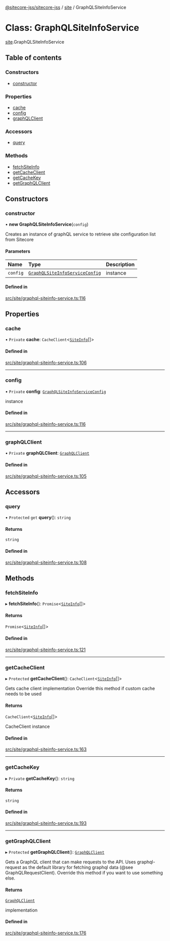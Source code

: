 [@sitecore-jss/sitecore-jss](../README.md) / [site](../modules/site.md) / GraphQLSiteInfoService

# Class: GraphQLSiteInfoService

[site](../modules/site.md).GraphQLSiteInfoService

## Table of contents

### Constructors

- [constructor](site.GraphQLSiteInfoService.md#constructor)

### Properties

- [cache](site.GraphQLSiteInfoService.md#cache)
- [config](site.GraphQLSiteInfoService.md#config)
- [graphQLClient](site.GraphQLSiteInfoService.md#graphqlclient)

### Accessors

- [query](site.GraphQLSiteInfoService.md#query)

### Methods

- [fetchSiteInfo](site.GraphQLSiteInfoService.md#fetchsiteinfo)
- [getCacheClient](site.GraphQLSiteInfoService.md#getcacheclient)
- [getCacheKey](site.GraphQLSiteInfoService.md#getcachekey)
- [getGraphQLClient](site.GraphQLSiteInfoService.md#getgraphqlclient)

## Constructors

### constructor

• **new GraphQLSiteInfoService**(`config`)

Creates an instance of graphQL service to retrieve site configuration list from Sitecore

#### Parameters

| Name | Type | Description |
| :------ | :------ | :------ |
| `config` | [`GraphQLSiteInfoServiceConfig`](../modules/site.md#graphqlsiteinfoserviceconfig) | instance |

#### Defined in

[src/site/graphql-siteinfo-service.ts:116](https://github.com/Sitecore/jss/blob/bcbe125c3/packages/sitecore-jss/src/site/graphql-siteinfo-service.ts#L116)

## Properties

### cache

• `Private` **cache**: `CacheClient`\<[`SiteInfo`](../modules/site.md#siteinfo)[]\>

#### Defined in

[src/site/graphql-siteinfo-service.ts:106](https://github.com/Sitecore/jss/blob/bcbe125c3/packages/sitecore-jss/src/site/graphql-siteinfo-service.ts#L106)

___

### config

• `Private` **config**: [`GraphQLSiteInfoServiceConfig`](../modules/site.md#graphqlsiteinfoserviceconfig)

instance

#### Defined in

[src/site/graphql-siteinfo-service.ts:116](https://github.com/Sitecore/jss/blob/bcbe125c3/packages/sitecore-jss/src/site/graphql-siteinfo-service.ts#L116)

___

### graphQLClient

• `Private` **graphQLClient**: [`GraphQLClient`](../interfaces/index.GraphQLClient.md)

#### Defined in

[src/site/graphql-siteinfo-service.ts:105](https://github.com/Sitecore/jss/blob/bcbe125c3/packages/sitecore-jss/src/site/graphql-siteinfo-service.ts#L105)

## Accessors

### query

• `Protected` `get` **query**(): `string`

#### Returns

`string`

#### Defined in

[src/site/graphql-siteinfo-service.ts:108](https://github.com/Sitecore/jss/blob/bcbe125c3/packages/sitecore-jss/src/site/graphql-siteinfo-service.ts#L108)

## Methods

### fetchSiteInfo

▸ **fetchSiteInfo**(): `Promise`\<[`SiteInfo`](../modules/site.md#siteinfo)[]\>

#### Returns

`Promise`\<[`SiteInfo`](../modules/site.md#siteinfo)[]\>

#### Defined in

[src/site/graphql-siteinfo-service.ts:121](https://github.com/Sitecore/jss/blob/bcbe125c3/packages/sitecore-jss/src/site/graphql-siteinfo-service.ts#L121)

___

### getCacheClient

▸ `Protected` **getCacheClient**(): `CacheClient`\<[`SiteInfo`](../modules/site.md#siteinfo)[]\>

Gets cache client implementation
Override this method if custom cache needs to be used

#### Returns

`CacheClient`\<[`SiteInfo`](../modules/site.md#siteinfo)[]\>

CacheClient instance

#### Defined in

[src/site/graphql-siteinfo-service.ts:163](https://github.com/Sitecore/jss/blob/bcbe125c3/packages/sitecore-jss/src/site/graphql-siteinfo-service.ts#L163)

___

### getCacheKey

▸ `Private` **getCacheKey**(): `string`

#### Returns

`string`

#### Defined in

[src/site/graphql-siteinfo-service.ts:193](https://github.com/Sitecore/jss/blob/bcbe125c3/packages/sitecore-jss/src/site/graphql-siteinfo-service.ts#L193)

___

### getGraphQLClient

▸ `Protected` **getGraphQLClient**(): [`GraphQLClient`](../interfaces/index.GraphQLClient.md)

Gets a GraphQL client that can make requests to the API. Uses graphql-request as the default
library for fetching graphql data (@see GraphQLRequestClient). Override this method if you
want to use something else.

#### Returns

[`GraphQLClient`](../interfaces/index.GraphQLClient.md)

implementation

#### Defined in

[src/site/graphql-siteinfo-service.ts:176](https://github.com/Sitecore/jss/blob/bcbe125c3/packages/sitecore-jss/src/site/graphql-siteinfo-service.ts#L176)
